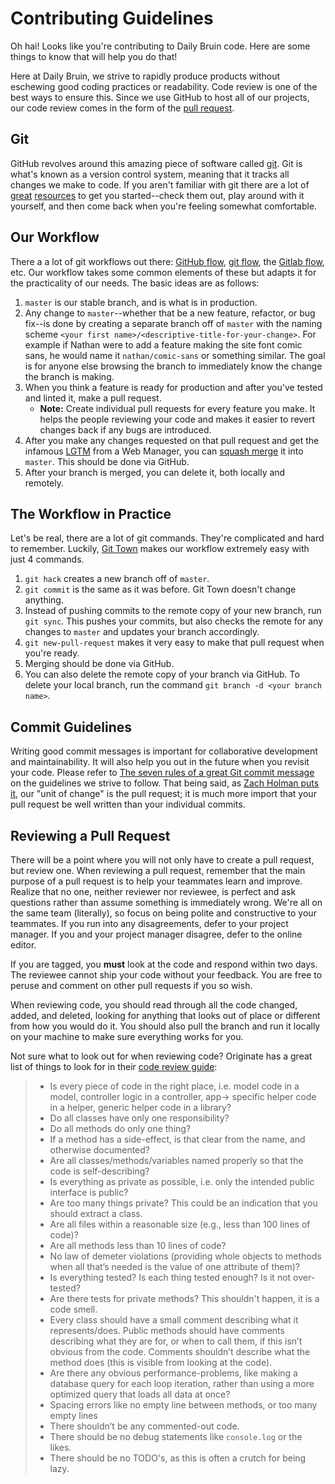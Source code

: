 # Contributing Guidelines
Oh hai! Looks like you're contributing to Daily Bruin code. Here are some things to know that will help you do that!

Here at Daily Bruin, we strive to rapidly produce products without eschewing good coding practices or readability. Code review is one of the best ways to ensure this. Since we use GitHub to host all of our projects, our code review comes in the form of the [pull request](https://help.github.com/articles/about-pull-requests/).

## Git
GitHub revolves around this amazing piece of software called [git](https://git-scm.com). Git is what's known as a version control system, meaning that it tracks all changes we make to code. If you aren't familiar with git there are a lot of [great](https://try.github.io/levels/1/challenges/1) [resources](https://rogerdudler.github.io/git-guide/) to get you started--check them out, play around with it yourself, and then come back when you're feeling somewhat comfortable.

## Our Workflow
There a a lot of git workflows out there: [GitHub flow](https://guides.github.com/introduction/flow/), [git flow](http://nvie.com/posts/a-successful-git-branching-model/), the [Gitlab flow](https://about.gitlab.com/2014/09/29/gitlab-flow/), etc. Our workflow takes some common elements of these but adapts it for the practicality of our needs. The basic ideas are as follows:
1. `master` is our stable branch, and is what is in production.
2. Any change to `master`--whether that be a new feature, refactor, or bug fix--is done by creating a separate branch off of `master` with the naming scheme `<your first name>/<descriptive-title-for-your-change>`. For example if Nathan were to add a feature making the site font comic sans, he would name it `nathan/comic-sans` or something similar. The goal is for anyone else browsing the branch to immediately know the change the branch is making.
3. When you think a feature is ready for production and after you've tested and linted it, make a pull request.
    - **Note:** Create individual pull requests for every feature you make. It helps the people reviewing your code and makes it easier to revert changes back if any bugs are introduced.
4. After you make any changes requested on that pull request and get the infamous [LGTM](http://www.lgtm.in) from a Web Manager, you can [squash merge](https://git-scm.com/docs/git-merge#git-merge---squash) it into `master`. This should be done via GitHub.
5. After your branch is merged, you can delete it, both locally and remotely.

## The Workflow in Practice
Let's be real, there are a lot of git commands. They're complicated and hard to remember. Luckily, [Git Town](http://www.git-town.com) makes our workflow extremely easy with just 4 commands. 

1. `git hack` creates a new branch off of `master`.
2. `git commit` is the same as it was before. Git Town doesn't change anything.
3. Instead of pushing commits to the remote copy of your new branch, run `git sync`. This pushes your commits, but also checks the remote for any changes to `master` and updates your branch accordingly.
4. `git new-pull-request` makes it very easy to make that pull request when you're ready.
5. Merging should be done via GitHub.
6. You can also delete the remote copy of your branch via GitHub. To delete your local branch, run the command `git branch -d <your branch name>`.


## Commit Guidelines

Writing good commit messages is important for collaborative development and maintainability. It will also help you out in the future when you revisit your code. Please refer to [The seven rules of a great Git commit message](https://chris.beams.io/posts/git-commit/#seven-rules) on the guidelines we strive to follow. That being said, as [Zach Holman puts it](https://zachholman.com/posts/git-commit-history/), our "unit of change" is the pull request; it is much more import that your pull request be well written than your individual commits.

## Reviewing a Pull Request

There will be a point where you will not only have to create a pull request, but review one. When reviewing a pull request, remember that the main purpose of a pull request is to help your teammates learn and improve. Realize that no one, neither reviewer nor reviewee, is perfect and ask questions rather than assume something is immediately wrong. We're all on the same team (literally), so focus on being polite and constructive to your teammates. If you run into any disagreements, defer to your project manager. If you and your project manager disagree, defer to the online editor.

If you are tagged, you **must** look at the code and respond within two days. The reviewee cannot ship your code without your feedback. You are free to peruse and comment on other pull requests if you so wish.

When reviewing code, you should read through all the code changed, added, and deleted, looking for anything that looks out of place or different from how you would do it. You should also pull the branch and run it locally on your machine to make sure everything works for you.

Not sure what to look out for when reviewing code? Originate has a great list of things to look for in their [code review guide](https://www.originate.com/library/code-review-guide):
> * Is every piece of code in the right place, i.e. model code in a model, controller logic in a controller, app-> specific helper code in a helper, generic helper code in a library?
> * Do all classes have only one responsibility?
> * Do all methods do only one thing?
> * If a method has a side-effect, is that clear from the name, and otherwise documented?
> * Are all classes/methods/variables named properly so that the code is self-describing?
> * Is everything as private as possible, i.e. only the intended public interface is public?
> * Are too many things private? This could be an indication that you should extract a class.
> * Are all files within a reasonable size (e.g., less than 100 lines of code)?
> * Are all methods less than 10 lines of code?
> * No law of demeter violations (providing whole objects to methods when all that’s needed is the value of one attribute of them)?
> * Is everything tested? Is each thing tested enough? Is it not over-tested?
> * Are there tests for private methods? This shouldn't happen, it is a code smell.
> * Every class should have a small comment describing what it represents/does. Public methods should have comments describing what they are for, or when to call them, if this isn’t obvious from the code. Comments shouldn’t describe what the method does (this is visible from looking at the code).
> * Are there any obvious performance-problems, like making a database query for each loop iteration, rather than using a more optimized query that loads all data at once?
> * Spacing errors like no empty line between methods, or too many empty lines
> * There shouldn’t be any commented-out code.
> * There should be no debug statements like `console.log` or the likes.
> * There should be no TODO's, as this is often a crutch for being lazy.
